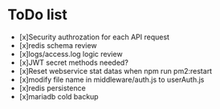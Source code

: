 # ToDo list

- [x]Security authrozation for each API request
- [x]redis schema review
- [x]logs/access.log logic review
- [x]JWT secret methods needed?
- [x]Reset webservice stat datas when npm run pm2:restart
- [x]modify file name in middleware/auth.js to userAuth.js
- [x]redis persistence
- [x]mariadb cold backup
